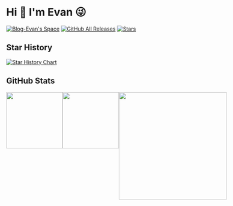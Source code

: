 # Hi 👋 I'm Evan 😜

[![Blog-Evan's Space](https://img.shields.io/badge/Blog-Evan's%20Space-black?logo=blog&color=FE3A83)](https://evan.xin)
[![GitHub All Releases](https://img.shields.io/github/downloads/EvanTop/EvanNav/total.svg?color=FE3A83)](https://github.com/EvanTop/EvanNav/releases)
[![Stars](https://img.shields.io/github/stars/EvanTop/EvanNav)](https://github.com/EvanTop/EvanNav/stargazers)

## Star History

[![Star History Chart](https://api.star-history.com/svg?repos=EvanTop/EvanNav&type=Date)](https://www.star-history.com/?utm_source=bestxtools.com#EvanTop/EvanNav&Date)

## GitHub Stats

<div style="display:flex;justify-content:space-between">
  <a href="https://github.com/EvanTop">
    <img height="150px" src="https://github-readme-stats.vercel.app/api?username=EvanTop&show_icons=true&count_private=true&theme=radical" />
  </a>
  <a href="https://github.com/EvanTop">
    <img height="150px" style="object-fit:cover" src="https://github-readme-stats.vercel.app/api/top-langs/?username=EvanTop&layout=compact&theme=radical" />
  </a>
  <a href="https://github.com/EvanTop/EvanNav/releases/tag/EvanNav_v6.3">
    <img height="287px" src="https://i.imgur.com/wCWphmu.png" />
  </a>
</div>
